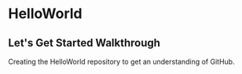 # HelloWorld
Let's Get Started Walkthrough
-----------------------------

Creating the HelloWorld repository to get an understanding of GitHub.
